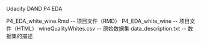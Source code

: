 Udacity DAND P4 EDA

P4_EDA_white_wine.Rmd -- 项目文件（RMD）
P4_EDA_white_wine -- 项目文件（HTML）
wineQualityWhites.csv -- 原始数据集
data_description.txt -- 数据集的描述

